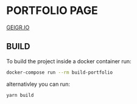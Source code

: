 # PORTFOLIO PAGE
[GEIGR.IO](https://geigr.dev)

## BUILD
To build the project inside a docker container run:
```sh
docker-compose run --rm build-portfolio
```

alternativley you can run:
```sh
yarn build
```
